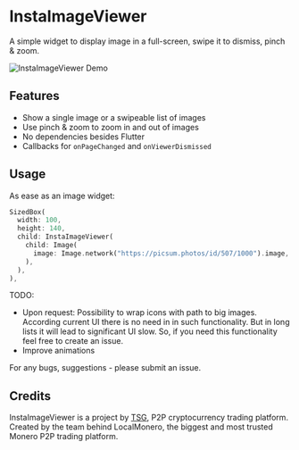 # InstaImageViewer

A simple widget to display image in a full-screen, swipe it to dismiss, pinch & zoom.

![InstaImageViewer Demo](https://github.com/AgoraDesk-LocalMonero/insta-image-viewer/blob/main/example/example_images/insta-mage-viewer-example.gif?raw=true "InstaImageViewer Demo")

## Features

* Show a single image or a swipeable list of images
* Use pinch & zoom to zoom in and out of images
* No dependencies besides Flutter
* Callbacks for `onPageChanged` and `onViewerDismissed`

## Usage

As ease as an image widget:

```dart
SizedBox(
  width: 100,
  height: 140,
  child: InstaImageViewer(
    child: Image(
      image: Image.network("https://picsum.photos/id/507/1000").image,
    ),
  ),
),
```

TODO:
- Upon request: Possibility to wrap icons with path to big images. According current UI there is no
need in in such functionality. But in long lists it will lead to significant UI slow.
So, if you need this functionality feel free to create an issue.
- Improve animations

For any bugs, suggestions - please submit an issue.

## Credits

InstaImageViewer is a project by [TSG](https://agoradesk.com/), P2P cryptocurrency trading platform.
Created by the team behind LocalMonero, the biggest and most trusted Monero P2P trading platform.